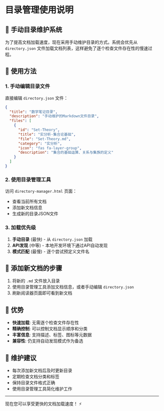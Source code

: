 # 目录管理使用说明

## 📁 手动目录维护系统

为了提高文档加载速度，现在采用手动维护目录的方式。系统会优先从 `directory.json` 文件加载文档列表，这样避免了逐个检查文件存在性的慢速过程。

## 🚀 使用方法

### 1. 手动编辑目录文件
直接编辑 `directory.json` 文件：

```json
{
  "title": "数学笔记目录",
  "description": "手动维护的Markdown文件目录",
  "files": [
    {
      "id": "Set-Theory",
      "title": "实分析-集合论基础",
      "file": "Set-Theory.md",
      "category": "实分析",
      "icon": "fas fa-layer-group",
      "description": "集合的基础运算、关系与集族的定义"
    }
  ]
}
```

### 2. 使用目录管理工具
访问 `directory-manager.html` 页面：
- 查看当前所有文档
- 添加新文档信息
- 生成新的目录JSON文件

### 3. 加载优先级
1. **手动目录** (最快) - 从 `directory.json` 加载
2. **API发现** (中等) - 本地开发环境下通过API自动发现
3. **模式匹配** (最慢) - 逐个尝试预定义文件名

## 📝 添加新文档的步骤

1. 将新的 `.md` 文件放入目录
2. 使用目录管理工具添加文档信息，或者手动编辑 `directory.json`
3. 刷新阅读器页面即可看到新文档

## 🎯 优势

- **快速加载**: 无需逐个检查文件存在性
- **精确控制**: 可以控制文档显示顺序和分类
- **丰富信息**: 支持描述、标签、图标等元数据
- **兼容性**: 仍支持自动发现模式作为备选

## 🔧 维护建议

- 每次添加新文档后及时更新目录
- 定期检查文档分类和标签
- 保持目录文件格式正确
- 使用目录管理工具简化维护工作

---

现在您可以享受更快的文档加载速度！ ⚡️
